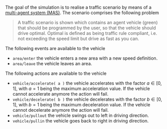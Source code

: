 The goal of the simulation is to realise a traffic scenario by means of a [multi-agent system (MAS)](https://en.wikipedia.org/wiki/Multi-agent_system).
The scenario comprises the following problem

> A traffic scenario is shown which contains an agent vehicle (green) that should be programmed by the user, so that the vehicle should drive optimal.
> Optimal is defined as being traffic rule compliant, i.e. not exceeding the speed limit but drive as fast as you can.

The following events are available to the vehicle

* ```area/enter``` the vehicle enters a new area with a new speed definition.
* ```area/leave``` the vehicle leaves an area.

The following actions are available to the vehicle

* ```vehicle/accelerate( a )``` the vehicle accelerates with the factor $a \in [0,1]$,
    with $a=1$ being the maximum acceleration value. If the vehicle cannot accelerate anymore the action
    will fail.
* ```vehicle/decelerate( b )``` the vehicle decelerates with the factor $b \in [0,1]$,
    with $b=1$ being the maximum deceleration value. If the vehicle cannot decelerate anymore the action
    will fail.
* ```vehicle/pullout``` the vehicle swings out to left in driving direction.
* ```vehicle/pullin``` the vehicle goes back to right in driving direction.
